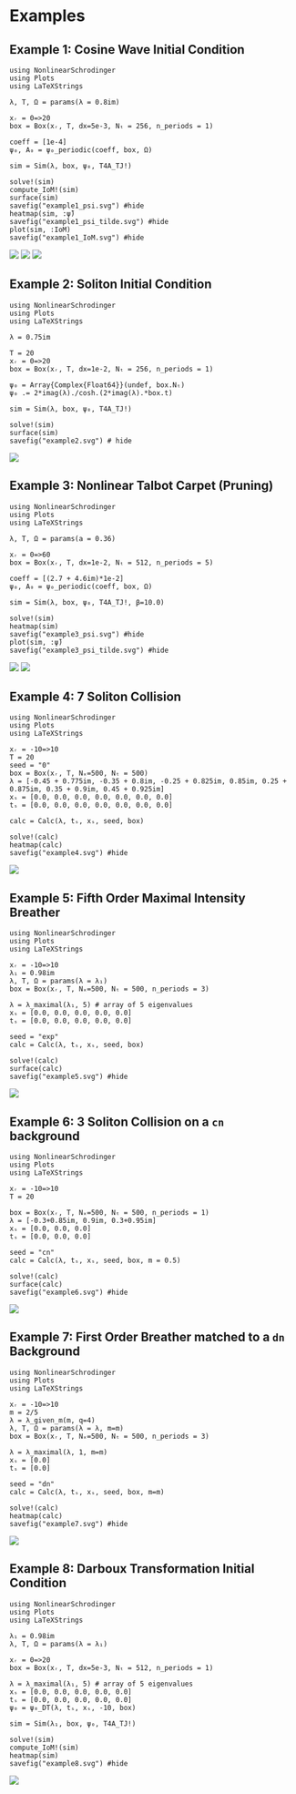 # Examples

## Example 1: Cosine Wave Initial Condition
```@setup 1
using NonlinearSchrodinger
using Plots
using LaTeXStrings
```

```@example 1
λ, T, Ω = params(λ = 0.8im)

xᵣ = 0=>20
box = Box(xᵣ, T, dx=5e-3, Nₜ = 256, n_periods = 1)

coeff = [1e-4]
ψ₀, A₀ = ψ₀_periodic(coeff, box, Ω)

sim = Sim(λ, box, ψ₀, T4A_TJ!)

solve!(sim)
compute_IoM!(sim)
surface(sim)
savefig("example1_psi.svg") #hide
heatmap(sim, :ψ̃)
savefig("example1_psi_tilde.svg") #hide
plot(sim, :IoM)
savefig("example1_IoM.svg") #hide
```
![](example1_psi.svg)
![](example1_psi_tilde.svg)
![](example1_IoM.svg)

## Example 2: Soliton Initial Condition
```@setup 2
using NonlinearSchrodinger
using Plots
using LaTeXStrings
```

```@example 2
λ = 0.75im

T = 20
xᵣ = 0=>20
box = Box(xᵣ, T, dx=1e-2, Nₜ = 256, n_periods = 1)

ψ₀ = Array{Complex{Float64}}(undef, box.Nₜ)
ψ₀ .= 2*imag(λ)./cosh.(2*imag(λ).*box.t)

sim = Sim(λ, box, ψ₀, T4A_TJ!)

solve!(sim)
surface(sim)
savefig("example2.svg") # hide
```
![](example2.svg)

## Example 3: Nonlinear Talbot Carpet (Pruning)
```@setup 3
using NonlinearSchrodinger
using Plots
using LaTeXStrings
```

```@example 3
λ, T, Ω = params(a = 0.36)

xᵣ = 0=>60
box = Box(xᵣ, T, dx=1e-2, Nₜ = 512, n_periods = 5)

coeff = [(2.7 + 4.6im)*1e-2]
ψ₀, A₀ = ψ₀_periodic(coeff, box, Ω)

sim = Sim(λ, box, ψ₀, T4A_TJ!, β=10.0)

solve!(sim)
heatmap(sim)
savefig("example3_psi.svg") #hide
plot(sim, :ψ̃)
savefig("example3_psi_tilde.svg") #hide
```
![](example3_psi.svg)
![](example3_psi_tilde.svg)

## Example 4: 7 Soliton Collision
```@setup 4
using NonlinearSchrodinger
using Plots
using LaTeXStrings
```

```@example 4
xᵣ = -10=>10
T = 20
seed = "0"
box = Box(xᵣ, T, Nₓ=500, Nₜ = 500)
λ = [-0.45 + 0.775im, -0.35 + 0.8im, -0.25 + 0.825im, 0.85im, 0.25 + 0.875im, 0.35 + 0.9im, 0.45 + 0.925im]
xₛ = [0.0, 0.0, 0.0, 0.0, 0.0, 0.0, 0.0]
tₛ = [0.0, 0.0, 0.0, 0.0, 0.0, 0.0, 0.0]

calc = Calc(λ, tₛ, xₛ, seed, box) 

solve!(calc)
heatmap(calc) 
savefig("example4.svg") #hide
```
![](example4.svg)

## Example 5: Fifth Order Maximal Intensity Breather
```@setup 5
using NonlinearSchrodinger
using Plots
using LaTeXStrings
```

```@example 5
xᵣ = -10=>10
λ₁ = 0.98im
λ, T, Ω = params(λ = λ₁)
box = Box(xᵣ, T, Nₓ=500, Nₜ = 500, n_periods = 3)

λ = λ_maximal(λ₁, 5) # array of 5 eigenvalues
xₛ = [0.0, 0.0, 0.0, 0.0, 0.0]
tₛ = [0.0, 0.0, 0.0, 0.0, 0.0]

seed = "exp"
calc = Calc(λ, tₛ, xₛ, seed, box) 

solve!(calc)
surface(calc) 
savefig("example5.svg") #hide
```
![](example5.svg)

## Example 6: 3 Soliton Collision on a ``cn`` background
```@setup 6
using NonlinearSchrodinger
using Plots
using LaTeXStrings
```

```@example 6
xᵣ = -10=>10
T = 20

box = Box(xᵣ, T, Nₓ=500, Nₜ = 500, n_periods = 1)
λ = [-0.3+0.85im, 0.9im, 0.3+0.95im]
xₛ = [0.0, 0.0, 0.0]
tₛ = [0.0, 0.0, 0.0]

seed = "cn"
calc = Calc(λ, tₛ, xₛ, seed, box, m = 0.5) 

solve!(calc)
surface(calc) 
savefig("example6.svg") #hide
```
![](example6.svg)

## Example 7: First Order Breather matched to a ``dn`` Background
```@setup 7
using NonlinearSchrodinger
using Plots
using LaTeXStrings
```

```@example 7
xᵣ = -10=>10
m = 2/5
λ = λ_given_m(m, q=4)
λ, T, Ω = params(λ = λ, m=m)
box = Box(xᵣ, T, Nₓ=500, Nₜ = 500, n_periods = 3)

λ = λ_maximal(λ, 1, m=m)
xₛ = [0.0]
tₛ = [0.0]

seed = "dn"
calc = Calc(λ, tₛ, xₛ, seed, box, m=m) 

solve!(calc)
heatmap(calc) 
savefig("example7.svg") #hide
```
![](example7.svg)

## Example 8: Darboux Transformation Initial Condition
```@setup 8
using NonlinearSchrodinger
using Plots
using LaTeXStrings
```

```@example 8
λ₁ = 0.98im
λ, T, Ω = params(λ = λ₁)

xᵣ = 0=>20
box = Box(xᵣ, T, dx=5e-3, Nₜ = 512, n_periods = 1)

λ = λ_maximal(λ₁, 5) # array of 5 eigenvalues
xₛ = [0.0, 0.0, 0.0, 0.0, 0.0]
tₛ = [0.0, 0.0, 0.0, 0.0, 0.0]
ψ₀ = ψ₀_DT(λ, tₛ, xₛ, -10, box)

sim = Sim(λ₁, box, ψ₀, T4A_TJ!)

solve!(sim)
compute_IoM!(sim)
heatmap(sim) 
savefig("example8.svg") #hide
```
![](example8.svg)